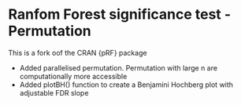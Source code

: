 # Ranfom Forest significance test - Permutation

This is a fork oof the CRAN {pRF} package

- Added parallelised permutation. Permutation with large n are computationally more accessible
- Added plotBH() function to create a Benjamini Hochberg plot with adjustable FDR slope
